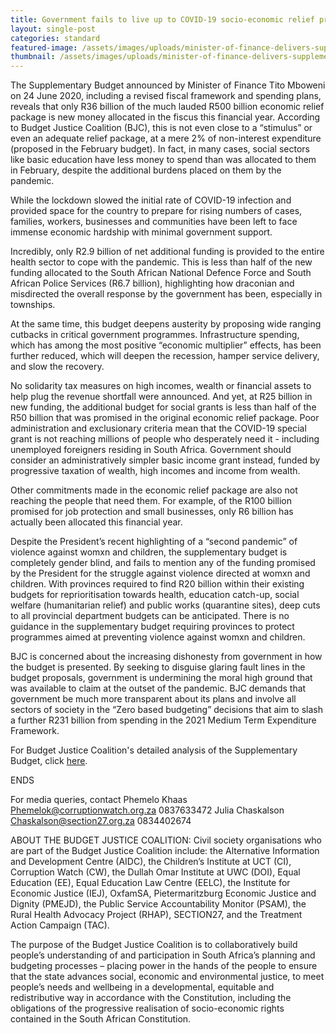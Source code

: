 ```yaml
---
title: Government fails to live up to COVID-19 socio-economic relief promises
layout: single-post
categories: standard
featured-image: /assets/images/uploads/minister-of-finance-delivers-supplementary-budget.jpg
thumbnail: /assets/images/uploads/minister-of-finance-delivers-supplementary-budget.jpg
---
```

<!--StartFragment-->

The Supplementary Budget announced by Minister of Finance Tito Mboweni on 24 June 2020, including a revised fiscal framework and spending plans, reveals that only R36 billion of the much lauded R500 billion economic relief package is new money allocated in the fiscus this financial year. According to Budget Justice Coalition (BJC), this is not even close to a “stimulus” or even an adequate relief package, at a mere 2% of non-interest expenditure (proposed in the February budget). In fact, in many cases, social sectors like basic education have less money to spend than was allocated to them in February, despite the additional burdens placed on them by the pandemic.

While the lockdown slowed the initial rate of COVID-19 infection and provided space for the country to prepare for rising numbers of cases, families, workers, businesses and communities have been left to face immense economic hardship with minimal government support.

Incredibly, only R2.9 billion of net additional funding is provided to the entire health sector to cope with the pandemic. This is less than half of the new funding allocated to the South African National Defence Force and South African Police Services (R6.7 billion), highlighting how draconian and misdirected the overall response by the government has been, especially in townships.

At the same time, this budget deepens austerity by proposing wide ranging cutbacks in critical government programmes. Infrastructure spending, which has among the most positive “economic multiplier” effects, has been further reduced, which will deepen the recession, hamper service delivery, and slow the recovery.

No solidarity tax measures on high incomes, wealth or financial assets to help plug the revenue shortfall were announced. And yet, at R25 billion in new funding, the additional budget for social grants is less than half of the R50 billion that was promised in the original economic relief package. Poor administration and exclusionary criteria mean that the COVID-19 special grant is not reaching millions of people who desperately need it - including unemployed foreigners residing in South Africa. Government should consider an administratively simpler basic income grant instead, funded by progressive taxation of wealth, high incomes and income from wealth.

Other commitments made in the economic relief package are also not reaching the people that need them. For example, of the R100 billion promised for job protection and small businesses, only R6 billion has actually been allocated this financial year.

Despite the President’s recent highlighting of a “second pandemic” of violence against womxn and children, the supplementary budget is completely gender blind, and fails to mention any of the funding promised by the President for the struggle against violence directed at womxn and children. With provinces required to find R20 billion within their existing budgets for reprioritisation towards health, education catch-up, social welfare (humanitarian relief) and public works (quarantine sites), deep cuts to all provincial department budgets can be anticipated. There is no guidance in the supplementary budget requiring provinces to protect programmes aimed at preventing violence against womxn and children.

BJC is concerned about the increasing dishonesty from government in how the budget is presented. By seeking to disguise glaring fault lines in the budget proposals, government is undermining the moral high ground that was available to claim at the outset of the pandemic. BJC demands that government be much more transparent about its plans and involve all sectors of society in the “Zero based budgeting” decisions that aim to slash a further R231 billion from spending in the 2021 Medium Term Expenditure Framework.

For Budget Justice Coalition's detailed analysis of the Supplementary Budget, click [here](https://budgetjusticesa.org/media/detailed-analysis-of-the-supplementary-budget-proposals-on-spending-debt-and-raising-more-revenue/).

ENDS

<!--StartFragment-->

For media queries, contact Phemelo Khaas Phemelok@corruptionwatch.org.za 0837633472 Julia Chaskalson Chaskalson@section27.org.za 0834402674

ABOUT THE BUDGET JUSTICE COALITION: Civil society organisations who are part of the Budget Justice Coalition include: the Alternative Information and Development Centre (AIDC), the Children’s Institute at UCT (CI), Corruption Watch (CW), the Dullah Omar Institute at UWC (DOI), Equal Education (EE), Equal Education Law Centre (EELC), the Institute for Economic Justice (IEJ), OxfamSA, Pietermaritzburg Economic Justice and Dignity (PMEJD), the Public Service Accountability Monitor (PSAM), the Rural Health Advocacy Project (RHAP), SECTION27, and the Treatment Action Campaign (TAC).

The purpose of the Budget Justice Coalition is to collaboratively build people’s understanding of and participation in South Africa’s planning and budgeting processes – placing power in the hands of the people to ensure that the state advances social, economic and environmental justice, to meet people’s needs and wellbeing in a developmental, equitable and redistributive way in accordance with the Constitution, including the obligations of the progressive realisation of socio-economic rights contained in the South African Constitution.

<!--EndFragment-->

<!--EndFragment-->